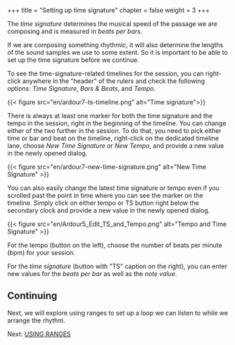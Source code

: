 +++
title = "Setting up time signature"
chapter = false
weight = 3
+++

The _time signature_ determines the musical speed of the passage we are 
composing and is measured in _beats per bars_.

If we are composing something rhythmic, it will also determine the lengths of
the sound samples we use to some extent. So it is important to be able to set
up the time signature before we continue.

To see the time-signature-related timelines for the session, you can
right-click anywhere in the "header" of the rulers and check the following
options: _Time Signature_, _Bars & Beats_, and _Tempo_.

{{< figure src="en/ardour7-ts-timeline.png" alt="Time signature">}}

There is always at least one marker for both the time signature and the tempo 
in the session, right in the beginning of the timeline. You can change either
of the two further in the session. To do that, you need to pick either time
or bar and beat on the timeline, right-click on the dedicated timeline lane,
choose _New Time Signature_ or _New Tempo_, and provide a new value in the
newly opened dialog.

{{< figure src="en/ardour7-new-time-signature.png" alt="New Time Signature" >}}

You can also easily change the latest time signature or tempo even if you 
scrolled past the point in time where you can see the marker on the timeline. 
Simply click on either tempo or TS button right below the secondary clock and 
provide a new value in the newly opened dialog.

{{< figure src="en/Ardour5_Edit_TS_and_Tempo.png" alt="Tempo and Time Signature" >}}

For the tempo (button on the left), choose the number of beats per minute (bpm)
for your session.

For the _time signature_ (button with "TS" caption on the right), you can 
enter new values for the _beats per bar_ as well as the _note value_.

## Continuing

Next, we will explore using ranges to set up a loop we can listen to while we
arrange the rhythm.

Next: [USING RANGES](../using-ranges)
